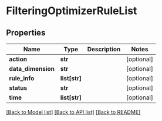 # FilteringOptimizerRuleList

## Properties
Name | Type | Description | Notes
------------ | ------------- | ------------- | -------------
**action** | **str** |  | [optional] 
**data_dimension** | **str** |  | [optional] 
**rule_info** | **list[str]** |  | [optional] 
**status** | **str** |  | [optional] 
**time** | **list[str]** |  | [optional] 

[[Back to Model list]](../README.md#documentation-for-models) [[Back to API list]](../README.md#documentation-for-api-endpoints) [[Back to README]](../README.md)

